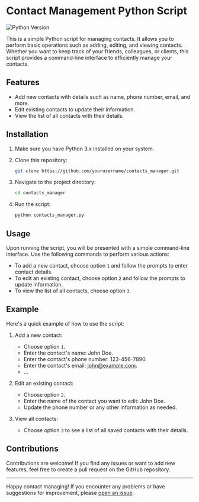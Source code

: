 # Contact Management Python Script

![Python Version](https://img.shields.io/badge/python-3.x-blue)

This is a simple Python script for managing contacts. It allows you to perform basic operations such as adding, editing, and viewing contacts. Whether you want to keep track of your friends, colleagues, or clients, this script provides a command-line interface to efficiently manage your contacts.

## Features

- Add new contacts with details such as name, phone number, email, and more.
- Edit existing contacts to update their information.
- View the list of all contacts with their details.

## Installation

1. Make sure you have Python 3.x installed on your system.
2. Clone this repository:

   ```bash
   git clone https://github.com/yourusername/contacts_manager.git
   ```

3. Navigate to the project directory:

   ```bash
   cd contacts_manager
   ```

4. Run the script:

   ```bash
   python contacts_manager.py
   ```

## Usage

Upon running the script, you will be presented with a simple command-line interface. Use the following commands to perform various actions:

- To add a new contact, choose option `1` and follow the prompts to enter contact details.
- To edit an existing contact, choose option `2` and follow the prompts to update information.
- To view the list of all contacts, choose option `3`.

## Example

Here's a quick example of how to use the script:

1. Add a new contact:
   - Choose option `1`.
   - Enter the contact's name: John Doe.
   - Enter the contact's phone number: 123-456-7890.
   - Enter the contact's email: john@example.com.
   - ...

2. Edit an existing contact:
   - Choose option `2`.
   - Enter the name of the contact you want to edit: John Doe.
   - Update the phone number or any other information as needed.

3. View all contacts:
   - Choose option `3` to see a list of all saved contacts with their details.


## Contributions

Contributions are welcome! If you find any issues or want to add new features, feel free to create a pull request on the GitHub repository.

---

Happy contact managing! If you encounter any problems or have suggestions for improvement, please [open an issue](https://github.com/Jinan47/Contacts-Manager/issues).
